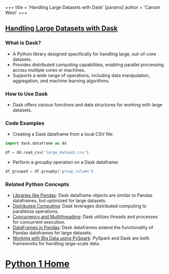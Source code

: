 +++
 title = 'Handling Large Datasets with Dask'
[params]
	author = 'Carson West'
+++
## [Handling Large Datasets with Dask](./../handling-large-datasets-with-dask/)

### What is Dask?
- A Python library designed specifically for handling large, out-of-core datasets.
- Provides distributed computing capabilities, enabling parallel processing across multiple cores or machines.
- Supports a wide range of operations, including data manipulation, aggregation, and machine learning algorithms.

### How to Use Dask
- Dask offers various functions and data structures for working with large datasets.

### Code Examples
- Creating a Dask dataframe from a local CSV file:
```python
import dask.dataframe as dd

df = dd.read_csv('large_dataset.csv')
```

- Perform a groupby operation on a Dask dataframe:
```python
df_grouped = df.groupby('group_column')
```

### Related Python Concepts
- [Libraries like Pandas](./../libraries-like-pandas/): Dask dataframe objects are similar to Pandas dataframes, but optimized for large datasets.
- [Distributed Computing](./../distributed-computing/): Dask leverages distributed computing to parallelize operations.
- [Concurrency and Multithreading](./../concurrency-and-multithreading/): Dask utilizes threads and processes for concurrent execution.
- [DataFrames in Pandas](./../dataframes-in-pandas/): Dask dataframes extend the functionality of Pandas dataframes for large datasets.
- [Working with Big Data using PySpark](./../working-with-big-data-using-pyspark/): PySpark and Dask are both frameworks for handling large-scale data.
# [Python 1 Home](./../python-1-home/)